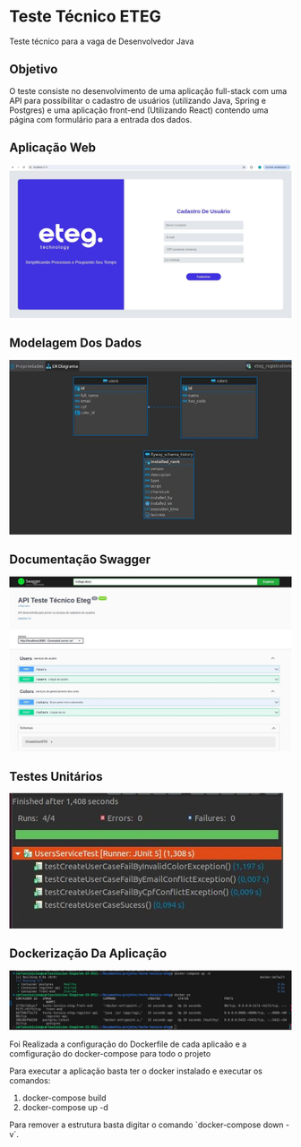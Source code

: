# Teste Técnico ETEG
<p>Teste técnico para a vaga de Desenvolvedor Java</p>

## Objetivo
<p>O teste consiste no desenvolvimento de uma aplicação full-stack com uma API para possibilitar o cadastro de usuários (utilizando Java, Spring e Postgres) e uma aplicação front-end (Utilizando React) contendo uma página com formulário para a entrada dos dados.
</p>

## Aplicação Web
<img src = "https://github.com/CarlosVinicios99/Teste-Tecnico-ETEG/blob/main/front.jpg?raw=true">

## Modelagem Dos Dados
<img src = "https://github.com/CarlosVinicios99/Teste-Tecnico-ETEG/blob/main/modelagem-diagrama.jpg?raw=true">

## Documentação Swagger
<img src = "https://github.com/CarlosVinicios99/Teste-Tecnico-ETEG/blob/main/documentacao-swagger.jpg?raw=true">

## Testes Unitários
<img src = "https://github.com/CarlosVinicios99/Teste-Tecnico-ETEG/blob/main/execucao-testes-unitarios.jpg?raw=true">

## Dockerização Da Aplicação
<img src = "https://github.com/CarlosVinicios99/Teste-Tecnico-ETEG/blob/main/uso-do-docker.jpg?raw=true">
<p>Foi Realizada a configuração do Dockerfile de cada aplicaão e a comfiguração do docker-compose para todo o projeto</p>
<p>Para executar a aplicação basta ter o docker instalado e executar os comandos: </p>
<ol>
  <li>docker-compose build</li>
  <li>docker-compose up -d</li>
</ol>
<p>Para remover a estrutura basta digitar o comando `docker-compose down -v`.</p>
